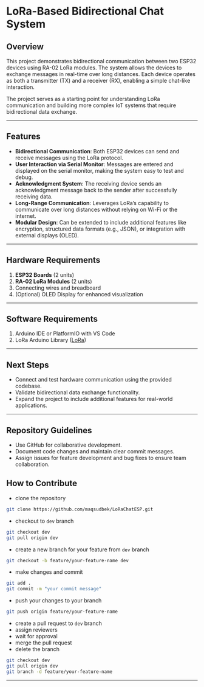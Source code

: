# LoRa-Based Bidirectional Chat System

## Overview
This project demonstrates bidirectional communication between two ESP32 devices using RA-02 LoRa modules. The system allows the devices to exchange messages in real-time over long distances. Each device operates as both a transmitter (TX) and a receiver (RX), enabling a simple chat-like interaction.

The project serves as a starting point for understanding LoRa communication and building more complex IoT systems that require bidirectional data exchange.

---

## Features
- **Bidirectional Communication**: Both ESP32 devices can send and receive messages using the LoRa protocol.
- **User Interaction via Serial Monitor**: Messages are entered and displayed on the serial monitor, making the system easy to test and debug.
- **Acknowledgment System**: The receiving device sends an acknowledgment message back to the sender after successfully receiving data.
- **Long-Range Communication**: Leverages LoRa’s capability to communicate over long distances without relying on Wi-Fi or the internet.
- **Modular Design**: Can be extended to include additional features like encryption, structured data formats (e.g., JSON), or integration with external displays (OLED).

---

## Hardware Requirements
1. **ESP32 Boards** (2 units)
2. **RA-02 LoRa Modules** (2 units)
3. Connecting wires and breadboard
4. (Optional) OLED Display for enhanced visualization

---

## Software Requirements
1. Arduino IDE or PlatformIO with VS Code
2. LoRa Arduino Library ([LoRa](https://github.com/sandeepmistry/arduino-LoRa))

---

## Next Steps
- Connect and test hardware communication using the provided codebase.
- Validate bidirectional data exchange functionality.
- Expand the project to include additional features for real-world applications.

---

## Repository Guidelines
- Use GitHub for collaborative development.
- Document code changes and maintain clear commit messages.
- Assign issues for feature development and bug fixes to ensure team collaboration.

## How to Contribute
- clone the repository
```bash
git clone https://github.com/maqsudbek/LoRaChatESP.git
```

- checkout to `dev` branch
```bash
git checkout dev
git pull origin dev
```

- create a new branch for your feature from `dev` branch
```bash
git checkout -b feature/your-feature-name dev
```

- make changes and commit
```bash
git add .
git commit -m "your commit message"
```

- push your changes to your branch
```bash
git push origin feature/your-feature-name
```

- create a pull request to `dev` branch
- assign reviewers
- wait for approval
- merge the pull request
- delete the branch
```bash
git checkout dev
git pull origin dev
git branch -d feature/your-feature-name
```

---